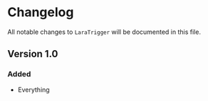 # Changelog

All notable changes to `LaraTrigger` will be documented in this file.

## Version 1.0

### Added
- Everything
